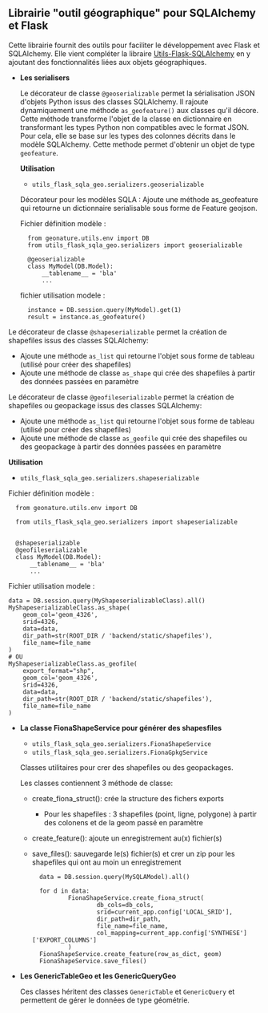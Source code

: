 ## Librairie "outil géographique" pour SQLAlchemy et Flask

Cette librairie fournit des outils pour faciliter le développement avec Flask et SQLAlchemy.
Elle vient compléter la libraire [Utils-Flask-SQLAlchemy](https://github.com/PnX-SI/Utils-Flask-SQLAlchemy) en y ajoutant des fonctionnalités liées aux objets géographiques.

- **Les serialisers**

  Le décorateur de classe `@geoserializable` permet la sérialisation JSON d'objets Python issus des classes SQLAlchemy. Il rajoute dynamiquement une méthode `as_geofeature()` aux classes qu'il décore. Cette méthode transforme l'objet de la classe en dictionnaire en transformant les types Python non compatibles avec le format JSON. Pour cela, elle se base sur les types des colonnes décrits dans le modèle SQLAlchemy. Cette methode permet d'obtenir un objet de type `geofeature`.

  **Utilisation**


    - ``utils_flask_sqla_geo.serializers.geoserializable``


    Décorateur pour les modèles SQLA : Ajoute une méthode as_geofeature qui
    retourne un dictionnaire serialisable sous forme de Feature geojson.


    Fichier définition modèle :

        from geonature.utils.env import DB
        from utils_flask_sqla_geo.serializers import geoserializable

        @geoserializable
        class MyModel(DB.Model):
            __tablename__ = 'bla'
            ...


    fichier utilisation modele :

        instance = DB.session.query(MyModel).get(1)
        result = instance.as_geofeature()

Le décorateur de classe `@shapeserializable` permet la création de shapefiles issus des classes SQLAlchemy:

- Ajoute une méthode `as_list` qui retourne l'objet sous forme de tableau
  (utilisé pour créer des shapefiles)
- Ajoute une méthode de classe `as_shape` qui crée des shapefiles à partir
  des données passées en paramètre

Le décorateur de classe `@geofileserializable` permet la création de shapefiles ou geopackage issus des classes SQLAlchemy:

- Ajoute une méthode `as_list` qui retourne l'objet sous forme de tableau
  (utilisé pour créer des shapefiles)
- Ajoute une méthode de classe `as_geofile` qui crée des shapefiles ou des geopackage à partir des données passées en paramètre


**Utilisation**

- `utils_flask_sqla_geo.serializers.shapeserializable`

Fichier définition modèle :

      from geonature.utils.env import DB

      from utils_flask_sqla_geo.serializers import shapeserializable


      @shapeserializable
      @geofileserializable
      class MyModel(DB.Model):
          __tablename__ = 'bla'
          ...

Fichier utilisation modele :

    data = DB.session.query(MyShapeserializableClass).all()
    MyShapeserializableClass.as_shape(
        geom_col='geom_4326',
        srid=4326,
        data=data,
        dir_path=str(ROOT_DIR / 'backend/static/shapefiles'),
        file_name=file_name
    )
    # OU 
    MyShapeserializableClass.as_geofile(
        export_format="shp",
        geom_col='geom_4326',
        srid=4326,
        data=data,
        dir_path=str(ROOT_DIR / 'backend/static/shapefiles'),
        file_name=file_name
    )

- **La classe FionaShapeService pour générer des shapesfiles**

  - `utils_flask_sqla_geo.serializers.FionaShapeService`
  - `utils_flask_sqla_geo.serializers.FionaGpkgService`

  Classes utilitaires pour crer des shapefiles ou des geopackages.

  Les classes contiennent 3 méthode de classe:

  - create_fiona_struct(): crée la structure des fichers exports
      - Pour les shapefiles : 3 shapefiles (point, ligne, polygone) à partir des colonens et de la geom passé en  paramètre
  - create_feature(): ajoute un enregistrement au(x) fichier(s)
  - save_files(): sauvegarde le(s) fichier(s)  et crer un zip pour les shapefiles qui ont au moin un enregistrement


          data = DB.session.query(MySQLAModel).all()

          for d in data:
                  FionaShapeService.create_fiona_struct(
                          db_cols=db_cols,
                          srid=current_app.config['LOCAL_SRID'],
                          dir_path=dir_path,
                          file_name=file_name,
                          col_mapping=current_app.config['SYNTHESE']['EXPORT_COLUMNS']
                  )
          FionaShapeService.create_feature(row_as_dict, geom)
          FionaShapeService.save_files()


- **Les GenericTableGeo et les GenericQueryGeo**

  Ces classes héritent des classes `GenericTable` et `GenericQuery` et permettent de gérer le données de type géométrie.
